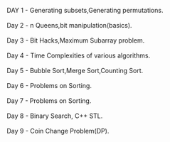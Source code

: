 DAY 1 - Generating subsets,Generating permutations.<br />    
Day 2 - n Queens,bit manipulation(basics).<br />     
Day 3 - Bit Hacks,Maximum Subarray problem.<br />  	   
Day 4 - Time Complexities of various algorithms.<br />  	  
Day 5 - Bubble Sort,Merge Sort,Counting Sort.<br />  	  
Day 6 - Problems on Sorting.<br />  			
Day 7 - Problems on Sorting.<br />  			
Day 8 - Binary Search, C++ STL.<br />  			
Day 9 - Coin Change Problem(DP).<br />  	 	
		


 
